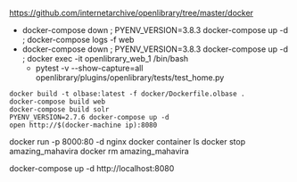 https://github.com/internetarchive/openlibrary/tree/master/docker

* docker-compose down ; PYENV_VERSION=3.8.3 docker-compose up -d ; docker-compose logs -f web
* docker-compose down ; PYENV_VERSION=3.8.3 docker-compose up -d ; docker exec -it openlibrary_web_1 /bin/bash
    * pytest -v --show-capture=all openlibrary/plugins/openlibrary/tests/test_home.py


```
docker build -t olbase:latest -f docker/Dockerfile.olbase .
docker-compose build web
docker-compose build solr
PYENV_VERSION=2.7.6 docker-compose up -d
open http://$(docker-machine ip):8080
```

docker run -p 8000:80 -d nginx
docker container ls
docker stop amazing_mahavira
docker rm amazing_mahavira

docker-compose up -d
http://localhost:8080
